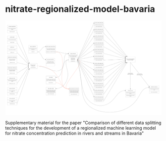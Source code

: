 # nitrate-regionalized-model-bavaria
![splitting_strategies](ML_workflow.svg)

Supplementary material for the paper "Comparison of different data splitting techniques for the development of a  regionalized machine learning model for nitrate concentration prediction in rivers and streams in Bavaria"
